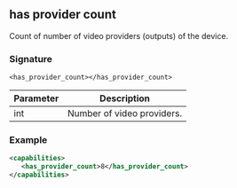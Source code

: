 ## has provider count

Count of number of video providers (outputs) of the device.

### Signature

`<has_provider_count></has_provider_count>`


| Parameter | Description |
| --- | --- |
| int | Number of video providers. |


### Example

```xml
<capabilities>
   <has_provider_count>8</has_provider_count>
</capabilities>
```
